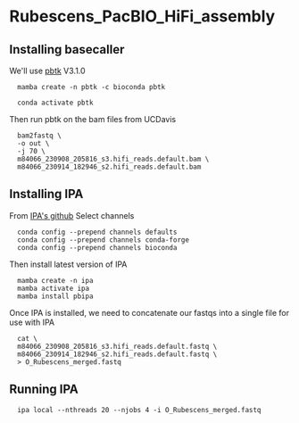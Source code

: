 # Rubescens_PacBIO_HiFi_assembly
## Installing basecaller
We'll use [pbtk](https://github.com/PacificBiosciences/pbbioconda) V3.1.0
```
  mamba create -n pbtk -c bioconda pbtk
```
```
  conda activate pbtk
```
Then run pbtk on the bam files from UCDavis
```
  bam2fastq \
  -o out \
  -j 70 \
  m84066_230908_205816_s3.hifi_reads.default.bam \
  m84066_230914_182946_s2.hifi_reads.default.bam
```
## Installing IPA
From [IPA's github](https://github.com/PacificBiosciences/pbipa)
Select channels
```
  conda config --prepend channels defaults
  conda config --prepend channels conda-forge
  conda config --prepend channels bioconda
```
Then install latest version of IPA
```
  mamba create -n ipa
  mamba activate ipa
  mamba install pbipa
```

Once IPA is installed, we need to concatenate our fastqs into a single file for use with IPA
```
  cat \
  m84066_230908_205816_s3.hifi_reads.default.fastq \
  m84066_230914_182946_s2.hifi_reads.default.fastq \
  > O_Rubescens_merged.fastq
```

## Running IPA
```
  ipa local --nthreads 20 --njobs 4 -i O_Rubescens_merged.fastq
```
